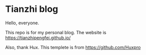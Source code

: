 # Tianzhi blog

Hello, everyone.

This repo is for my personal blog. The website is https://tianzhipengfei.github.io/

Also, thank Hux. This templete is from https://github.com/Huxpro 
